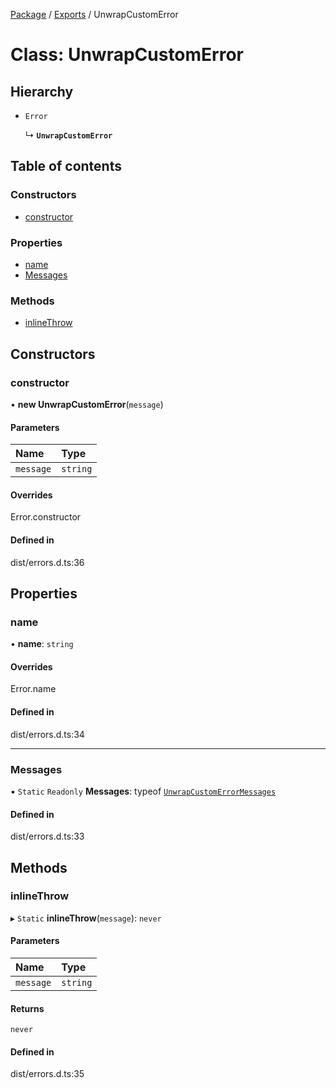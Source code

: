 [Package](../README.md) / [Exports](../modules.md) / UnwrapCustomError

# Class: UnwrapCustomError

## Hierarchy

- `Error`

  ↳ **`UnwrapCustomError`**

## Table of contents

### Constructors

- [constructor](UnwrapCustomError.md#constructor)

### Properties

- [name](UnwrapCustomError.md#name)
- [Messages](UnwrapCustomError.md#messages)

### Methods

- [inlineThrow](UnwrapCustomError.md#inlinethrow)

## Constructors

### constructor

• **new UnwrapCustomError**(`message`)

#### Parameters

| Name | Type |
| :------ | :------ |
| `message` | `string` |

#### Overrides

Error.constructor

#### Defined in

dist/errors.d.ts:36

## Properties

### name

• **name**: `string`

#### Overrides

Error.name

#### Defined in

dist/errors.d.ts:34

___

### Messages

▪ `Static` `Readonly` **Messages**: typeof [`UnwrapCustomErrorMessages`](../enums/internal_.UnwrapCustomErrorMessages.md)

#### Defined in

dist/errors.d.ts:33

## Methods

### inlineThrow

▸ `Static` **inlineThrow**(`message`): `never`

#### Parameters

| Name | Type |
| :------ | :------ |
| `message` | `string` |

#### Returns

`never`

#### Defined in

dist/errors.d.ts:35
